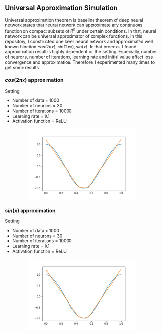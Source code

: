 ## Universal Approximation Simulation

Universal approximation theorem is baseline theorem of deep neural network states that neural network can approximate any continuous function on compact subsets of $R^{n}$ under certain conditions. In that, neural network can be universal approximator of complex functions. In this repository, I constructed one layer neural network and approximated well known function $cos(2\pi x), sin(2\pi x), sin(x)$. In that process, I found approximation result is highly dependent on the setting. Especially, number of neurons, number of iterations, learning rate and initial value affect loss convergence and approximation. Therefore, I experimented many times to get some results

### $cos(2\pi x)$ approximation

Setting
* Number of data = 1000
* Number of neurons = 30
* Number of iterations = 10000 
* Learning rate = 0.1
* Activation function = ReLU 

<p align="center">
  <img src="img/cos2pix.png" width="350"/>
</p>


### $sin(x)$ approximation

Setting
* Number of data = 1000
* Number of neurons = 30
* Number of iterations = 10000 
* Learning rate = 0.1
* Activation function = ReLU

<p align="center">
  <img src="img/sinx.png" width="350"/>
</p>

